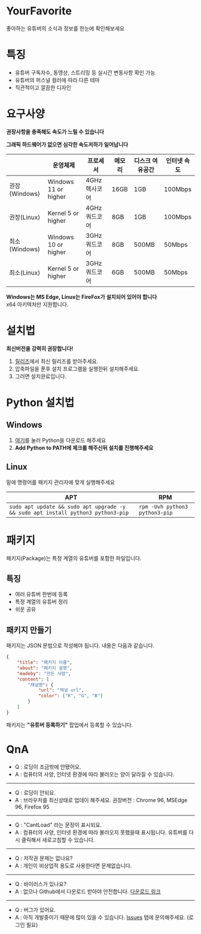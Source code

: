 # YourFavorite
좋아하는 유튜버의 소식과 정보를 한눈에 확인해보세요

# 특징
* 유튜버 구독자수, 동영상, 스트리밍 등 실시간 변동사항 확인 가능
* 유튜버의 퍼스널 컬러에 따라 다른 테마
* 직관적이고 깔끔한 디자인

# 요구사양
**권장사항을 충족해도 속도가 느릴 수 있습니다**

**그래픽 하드웨어가 없으면 심각한 속도저하가 일어납니다**

||운영체제|프로세서|메모리|디스크 여유공간|인터넷 속도|
|-|-|-|-|-|-|
|권장(Windows)|Windows 11 or higher|4GHz 헥사코어|16GB|1GB|100Mbps|
|권장(Linux)|Kernel 5 or higher|4GHz 쿼드코어|8GB|1GB|100Mbps|
|최소(Windows)|Windows 10 or higher|3GHz 쿼드코어|8GB|500MB|50Mbps|
|최소(Linux)|Kernel 5 or higher|3GHz 쿼드코어|6GB|500MB|50Mbps|

**Windows는 MS Edge, Linux는 FireFox가 설치되어 있어야 합니다**<br>
x64 아키텍처만 지원합니다.

# 설치법
**최신버전을 강력히 권장합니다!**

1. [릴리즈](https://github.com/cottons-kr/YourFavorite/releases)에서 최신 릴리즈를 받아주세요.
2. 압축파일을 푼후 설치 프로그램을 실행한뒤 설치해주세요.
3. 그러면 설치완료입니다.

# Python 설치법
## Windows
1. [여기](https://www.python.org/ftp/python/3.9.8/python-3.9.8-amd64.exe)를 눌러 Python을 다운로드 해주세요
2. **Add Python to PATH에 체크를 해주신뒤 설치를 진행해주세요**

## Linux
밑에 명령어를 패키지 관리자에 맞게 실행해주세요

|APT|RPM|
|-|-|
|```sudo apt update && sudo apt upgrade -y && sudo apt install python3 python3-pip```|```rpm -Uvh python3 python3-pip```|

# 패키지
패키지(Package)는 특정 계열의 유튜버를 포함한 파일입니다.

## 특징
- 여러 유튜버 한번에 등록
- 특정 계열의 유튜버 정리
- 쉬운 공유

## 패키지 만들기
패키지는 JSON 문법으로 작성해야 됩니다. 내용은 다음과 같습니다.
```json
{
    "title": "패키지 이름",
    "about": "패키지 설명",
    "madeby": "만든 사람",
    "content": [
        "채널명": {
            "url": "채널 url",
            "color": ["R", "G", "B"]
        }
    ]
}
```
패키지는 **"유튜버 등록하기"** 팝업에서 등록할 수 있습니다.

# QnA
- Q : 로딩이 조금밖에 안됐어요.
- A : 컴퓨터의 사양, 인터넷 환경에 따라 불러오는 양이 달라질 수 있습니다.
-----
- Q : 로딩이 안되요.
- A : 브라우저를 최신상태로 업데이 해주세요. 권장버전 : Chrome 96, MSEdge 96, Firefox 95
-----
- Q : "CantLoad" 라는 문장이 표시되요.
- A : 컴퓨터의 사양, 인터넷 환경에 따라 불러오지 못했을때 표시됩니다. 유튜버를 다시 클릭해서 새로고침할 수 있습니다.
-----
- Q : 저작권 문제는 없나요?
- A : 개인이 비상업적 용도로 사용한다면 문제없습니다.
-----
- Q : 바이러스가 있나요?
- A : 없으나 Github에서 다운로드 받아야 안전합니다. [다운로드 링크](https://github.com/cottons-kr/YourFavorite/releases)
-----
- Q : 버그가 있어요.
- A : 아직 개발중이기 때문에 많이 있을 수 있습니다. [Issues](https://github.com/cottons-kr/YourFavorite/issues) 탭에 문의해주세요. (로그인 필요)
